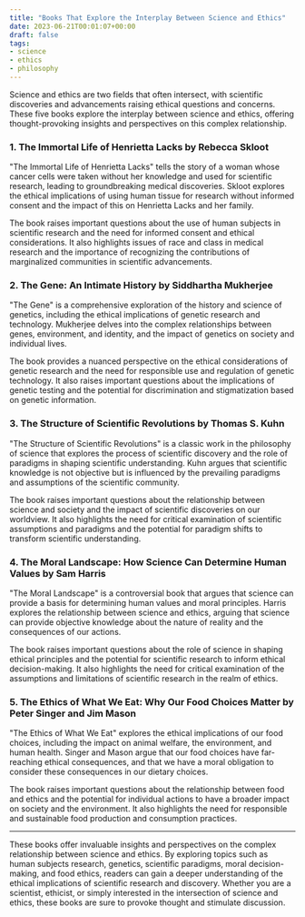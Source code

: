 ```yaml
---
title: "Books That Explore the Interplay Between Science and Ethics"
date: 2023-06-21T00:01:07+00:00
draft: false
tags:
- science
- ethics
- philosophy
---
```


Science and ethics are two fields that often intersect, with scientific discoveries and advancements raising ethical questions and concerns. These five books explore the interplay between science and ethics, offering thought-provoking insights and perspectives on this complex relationship.

### 1. The Immortal Life of Henrietta Lacks by Rebecca Skloot

"The Immortal Life of Henrietta Lacks" tells the story of a woman whose cancer cells were taken without her knowledge and used for scientific research, leading to groundbreaking medical discoveries. Skloot explores the ethical implications of using human tissue for research without informed consent and the impact of this on Henrietta Lacks and her family.

The book raises important questions about the use of human subjects in scientific research and the need for informed consent and ethical considerations. It also highlights issues of race and class in medical research and the importance of recognizing the contributions of marginalized communities in scientific advancements.

### 2. The Gene: An Intimate History by Siddhartha Mukherjee

"The Gene" is a comprehensive exploration of the history and science of genetics, including the ethical implications of genetic research and technology. Mukherjee delves into the complex relationships between genes, environment, and identity, and the impact of genetics on society and individual lives.

The book provides a nuanced perspective on the ethical considerations of genetic research and the need for responsible use and regulation of genetic technology. It also raises important questions about the implications of genetic testing and the potential for discrimination and stigmatization based on genetic information.

### 3. The Structure of Scientific Revolutions by Thomas S. Kuhn

"The Structure of Scientific Revolutions" is a classic work in the philosophy of science that explores the process of scientific discovery and the role of paradigms in shaping scientific understanding. Kuhn argues that scientific knowledge is not objective but is influenced by the prevailing paradigms and assumptions of the scientific community.

The book raises important questions about the relationship between science and society and the impact of scientific discoveries on our worldview. It also highlights the need for critical examination of scientific assumptions and paradigms and the potential for paradigm shifts to transform scientific understanding.

### 4. The Moral Landscape: How Science Can Determine Human Values by Sam Harris

"The Moral Landscape" is a controversial book that argues that science can provide a basis for determining human values and moral principles. Harris explores the relationship between science and ethics, arguing that science can provide objective knowledge about the nature of reality and the consequences of our actions.

The book raises important questions about the role of science in shaping ethical principles and the potential for scientific research to inform ethical decision-making. It also highlights the need for critical examination of the assumptions and limitations of scientific research in the realm of ethics.

### 5. The Ethics of What We Eat: Why Our Food Choices Matter by Peter Singer and Jim Mason

"The Ethics of What We Eat" explores the ethical implications of our food choices, including the impact on animal welfare, the environment, and human health. Singer and Mason argue that our food choices have far-reaching ethical consequences, and that we have a moral obligation to consider these consequences in our dietary choices.

The book raises important questions about the relationship between food and ethics and the potential for individual actions to have a broader impact on society and the environment. It also highlights the need for responsible and sustainable food production and consumption practices.

---

These books offer invaluable insights and perspectives on the complex relationship between science and ethics. By exploring topics such as human subjects research, genetics, scientific paradigms, moral decision-making, and food ethics, readers can gain a deeper understanding of the ethical implications of scientific research and discovery. Whether you are a scientist, ethicist, or simply interested in the intersection of science and ethics, these books are sure to provoke thought and stimulate discussion.
